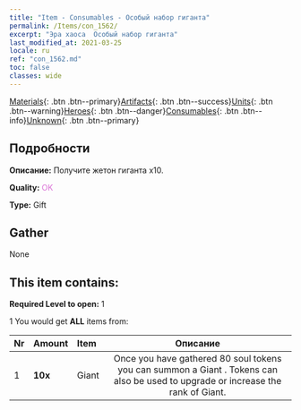 ```yaml
---
title: "Item - Consumables - Особый набор гиганта"
permalink: /Items/con_1562/
excerpt: "Эра хаоса  Особый набор гиганта"
last_modified_at: 2021-03-25
locale: ru
ref: "con_1562.md"
toc: false
classes: wide
---
```

 [Materials](/ru/Items/){: .btn .btn--primary}[Artifacts](/ru/Items/Artifacts/){: .btn .btn--success}[Units](/ru/Items/Units/){: .btn .btn--warning}[Heroes](/ru/Items/Heroes/){: .btn .btn--danger}[Consumables](/ru/Items/Consumables/){: .btn .btn--info}[Unknown](/ru/Items/Unknown/){: .btn .btn--primary}

## Подробности
 **Описание:** Получите жетон гиганта x10.

 **Quality:** <span style="color: #DA70D6">OK</span>

 **Type:** Gift

## Gather

  None

## This item contains:

 **Required Level to open:** 1

 1 You would get **ALL** items  from:

  | Nr | Amount |     Item    | Описание |
  |:---|:-------|:------------|:-----------:|
  | 1 |  **10x** | Giant  | Once you have gathered 80 soul tokens you can summon a Giant . Tokens can also be used to upgrade or increase the rank of Giant.  | 
